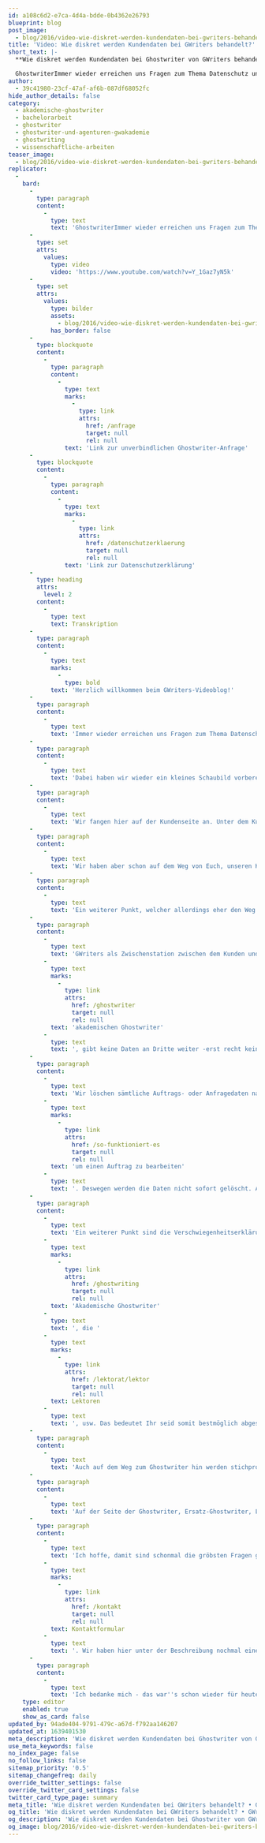 ```yaml
---
id: a108c6d2-e7ca-4d4a-bdde-0b4362e26793
blueprint: blog
post_image:
  - blog/2016/video-wie-diskret-werden-kundendaten-bei-gwriters-behandelt/Ghostwriter.png
title: 'Video: Wie diskret werden Kundendaten bei GWriters behandelt?'
short_text: |-
  **Wie diskret werden Kundendaten bei Ghostwriter von GWriters behandelt? Mit einem kurzen Video erklären wir Ihnen, wie Kundendaten bei GWriters gesichert werden**

  GhostwriterImmer wieder erreichen uns Fragen zum Thema Datenschutz und Umgang mit Daten, bzw. Anonymität unserer Ghostwriting-Kunden...
author:
  - 39c41980-23cf-47af-af6b-087df68052fc
hide_author_details: false
category:
  - akademische-ghostwriter
  - bachelorarbeit
  - ghostwriter
  - ghostwriter-und-agenturen-gwakademie
  - ghostwriting
  - wissenschaftliche-arbeiten
teaser_image:
  - blog/2016/video-wie-diskret-werden-kundendaten-bei-gwriters-behandelt/Ghostwriter.png
replicator:
  -
    bard:
      -
        type: paragraph
        content:
          -
            type: text
            text: 'GhostwriterImmer wieder erreichen uns Fragen zum Thema Datenschutz und Umgang mit Daten, bzw. Anonymität unserer Ghostwriting-Kunden. Diesen Fragen möchten wir jetzt einmal zuvorkommen - mit diesem neuen kurzen Video mit dem Titel "Wie diskret werden Kundendaten bei GWriters behandelt?"'
      -
        type: set
        attrs:
          values:
            type: video
            video: 'https://www.youtube.com/watch?v=Y_1Gaz7yN5k'
      -
        type: set
        attrs:
          values:
            type: bilder
            assets:
              - blog/2016/video-wie-diskret-werden-kundendaten-bei-gwriters-behandelt/gwriters-diskretion-kundendaten.png
            has_border: false
      -
        type: blockquote
        content:
          -
            type: paragraph
            content:
              -
                type: text
                marks:
                  -
                    type: link
                    attrs:
                      href: /anfrage
                      target: null
                      rel: null
                text: 'Link zur unverbindlichen Ghostwriter-Anfrage'
      -
        type: blockquote
        content:
          -
            type: paragraph
            content:
              -
                type: text
                marks:
                  -
                    type: link
                    attrs:
                      href: /datenschutzerklaerung
                      target: null
                      rel: null
                text: 'Link zur Datenschutzerklärung'
      -
        type: heading
        attrs:
          level: 2
        content:
          -
            type: text
            text: Transkription
      -
        type: paragraph
        content:
          -
            type: text
            marks:
              -
                type: bold
            text: 'Herzlich willkommen beim GWriters-Videoblog!'
      -
        type: paragraph
        content:
          -
            type: text
            text: 'Immer wieder erreichen uns Fragen zum Thema Datenschutz und Umgang mit Daten, bzw. Anonymität. Diesen Fragen möchten wir jetzt einmal zuvorkommen - mit diesem neuen kurzen Video mit dem Titel "Wie diskret werden Daten bei GWriters behandelt?"'
      -
        type: paragraph
        content:
          -
            type: text
            text: 'Dabei haben wir wieder ein kleines Schaubild vorbereitet. Es beginnt hier auf der linken Seite mit dem Kunden und dem Weg des Kunden zu GWriters als Projektmanager. Weiterhin auch mit dem Weg zum Freelancer, zu demjenigen, der das Werk für den Kunden dann eigentlich erstellt.'
      -
        type: paragraph
        content:
          -
            type: text
            text: 'Wir fangen hier auf der Kundenseite an. Unter dem Kunden haben wir natürlich keine Stichpunkte, da wir auf diesen Part keinen Einfluss nehmen können. Jeder Kunde, jeder Anfragende, muss selbst für sich wissen wie er seine Daten am besten sichert und auf was er Wert legt.'
      -
        type: paragraph
        content:
          -
            type: text
            text: 'Wir haben aber schon auf dem Weg von Euch, unseren Kunden, bis zu GWriters einige Maßnahmen ergriffen. Die fangen schon an bei der Webseite. Wenn Ihr unsere Webseiten einmal aufruft, dann werdet Ihr sehen - direkt oben links neben der URL ein kleines https, was für "secured" steht. Denn wir haben alle Webseiten SSL-verschlüsselt und somit eben eine sichere Übertragung - gerade wenn es um Kontaktdaten über das Anfrageformular z.B. geht - gewährleistet.'
      -
        type: paragraph
        content:
          -
            type: text
            text: 'Ein weiterer Punkt, welcher allerdings eher den Weg von GWriters zum Kunden symbolisiert, da gehen wir gleich auch nochmal auf der Seite der Freelancer drauf ein. Es ist die Übertragung der kompletten Nutzungsrechte an dem jeweiligen Werk, welches Ihr bestellt, bzw. welches Ihr in Auftrag gegeben habt. Dabei ist dazu zu sagen, dass es sich nicht um die allgemeinen Nutzungsrechte, sondern um die ausschließlichen Nutzungsrechte handelt. Das bedeutet: Der Kunde hat das exklusive Nutzungsrecht für ein bestimmtes Werk und niemand anders darf es außer ihm verwenden, verwerten, ändern, wie auch immer.'
      -
        type: paragraph
        content:
          -
            type: text
            text: 'GWriters als Zwischenstation zwischen dem Kunden und dem '
          -
            type: text
            marks:
              -
                type: link
                attrs:
                  href: /ghostwriter
                  target: null
                  rel: null
            text: 'akademischen Ghostwriter'
          -
            type: text
            text: ', gibt keine Daten an Dritte weiter -erst recht keine personenbezogenen Daten. Ihr könnt dazu auch einmal in unsere Datenschutzerklärung schauen. Die haben wir noch einmal verlinkt in der Beschreibung zu diesem Video.'
      -
        type: paragraph
        content:
          -
            type: text
            text: 'Wir löschen sämtliche Auftrags- oder Anfragedaten nach einer bestimmten Frist. Natürlich brauchen wir eine gewisse Zeit um eine Anfrage zu bearbeiten, '
          -
            type: text
            marks:
              -
                type: link
                attrs:
                  href: /so-funktioniert-es
                  target: null
                  rel: null
            text: 'um einen Auftrag zu bearbeiten'
          -
            type: text
            text: '. Deswegen werden die Daten nicht sofort gelöscht. Aber Ihr könnt Euch sicher sein, dass dann nicht irgendwo nach einem oder zwei Jahren noch irgendwelche Daten bei jemandem rumliegen, wo Ihr eigentlich keine Daten haben möchtet. Bzw. auch wenn Ihr ein sehr starkes Bewusstsein für Datenschutz habt, möchten wir diesem natürlich auch eben entsprechen.'
      -
        type: paragraph
        content:
          -
            type: text
            text: 'Ein weiterer Punkt sind die Verschwiegenheitserklärungen. GWriters verpflichtet seine Mitarbeiter zur Verschwiegenheit und seine freien Mitarbeiter zur Verschwiegenheit. Das heißt: '
          -
            type: text
            marks:
              -
                type: link
                attrs:
                  href: /ghostwriting
                  target: null
                  rel: null
            text: 'Akademische Ghostwriter'
          -
            type: text
            text: ', die '
          -
            type: text
            marks:
              -
                type: link
                attrs:
                  href: /lektorat/lektor
                  target: null
                  rel: null
            text: Lektoren
          -
            type: text
            text: ', usw. Das bedeutet Ihr seid somit bestmöglich abgesichert.'
      -
        type: paragraph
        content:
          -
            type: text
            text: 'Auch auf dem Weg zum Ghostwriter hin werden stichprobenartige Kontrollen der Dokumente gemacht. Das heißt: Wenn Ihr uns etwas schickt als Kunde und da sind personenbezogene Daten drin und wir sehen das, dann schwärzen wir diese Daten. Wir anonymisieren alle personenbezogenen Daten.'
      -
        type: paragraph
        content:
          -
            type: text
            text: 'Auf der Seite der Ghostwriter, Ersatz-Ghostwriter, Lektoren, usw. haben wir natürlich auch Verträge zur Verschwiegenheit. Und, hier kommen wir auch genau nochmal zu dem Punkt "Abtritt der Nutzungsrechte". Das heißt, das ausschließliche Nutzungsrecht wird abgegeben an GWriters und wir reichen dieses nach Abschluss des Auftrages direkt an Euch, an den Kunden, weiter. Damit Ihr auch sicher sein könnt, dass Ihr der Einzige oder die einzige Person seid, die über dieses Werk verfügt und somit ein Unikat habt, welches Ihr individuell verwenden könnt.'
      -
        type: paragraph
        content:
          -
            type: text
            text: 'Ich hoffe, damit sind schonmal die gröbsten Fragen geklärt. Falls Ihr weitere Fragen habt, die noch etwas tiefer ins Detail gehen, dann schnappt Euch einfach den Hörer - Ruft uns an und wir beantworten Euch gerne Eure Fragen oder meldet Euch einfach über das '
          -
            type: text
            marks:
              -
                type: link
                attrs:
                  href: /kontakt
                  target: null
                  rel: null
            text: Kontaktformular
          -
            type: text
            text: '. Wir haben hier unter der Beschreibung nochmal einen Link zum Anfrageformular bereitgestellt. Wir freuen uns natürlich auf jede Kontaktaufnahme, auf jeden Anruf.'
      -
        type: paragraph
        content:
          -
            type: text
            text: 'Ich bedanke mich - das war''s schon wieder für heute vom GWriters-Videoblog. Vielen Dank, dass Ihr dabei wart.'
    type: editor
    enabled: true
    show_as_card: false
updated_by: 94ade404-9791-479c-a67d-f792aa146207
updated_at: 1639401530
meta_description: 'Wie diskret werden Kundendaten bei Ghostwriter von GWriters behandelt? Mit einem kurzen Video erklären wir Ihnen, wie Kundendaten bei GWriters gesichert werden'
use_meta_keywords: false
no_index_page: false
no_follow_links: false
sitemap_priority: '0.5'
sitemap_changefreq: daily
override_twitter_settings: false
override_twitter_card_settings: false
twitter_card_type_page: summary
meta_title: 'Wie diskret werden Kundendaten bei GWriters behandelt? • GWriters'
og_title: 'Wie diskret werden Kundendaten bei GWriters behandelt? • GWriters'
og_description: 'Wie diskret werden Kundendaten bei Ghostwriter von GWriters behandelt? Mit einem kurzen Video erklären wir Ihnen, wie Kundendaten bei GWriters gesichert werden'
og_image: blog/2016/video-wie-diskret-werden-kundendaten-bei-gwriters-behandelt/Ghostwriter.png
---
```

